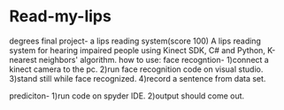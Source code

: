# Read-my-lips
degrees final project- a lips reading system(score 100)
 A lips reading system for hearing impaired people using Kinect SDK, C# and Python, K-nearest neighbors' algorithm.
 how to use:
 face recogntion-
 1)connect a kinect camera to the pc.
 2)run face recognition code on visual studio.
 3)stand still while face recognized.
 4)record a sentence from data set.
 
 
 prediciton-
 1)run code on spyder IDE.
 2)output should come out.
